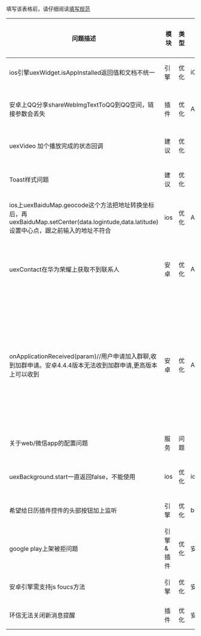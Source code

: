 
填写该表格前，请仔细阅读[填写规范](https://github.com/code4appcan/issue-list)

| 问题描述 | 模块 | 类型 | 平台 | 引擎版本 | 插件版本 | 手机系统版本 | 测试步骤 | 问题链接 | case或截图链接 | 提交人 | 提交时间 | 处理人 | 开始时间 | 截止时间 | 备注 |
|-----|-----|-----|-----|-----|-----|-----|-----|-----|-----|-----|-----|-----|-----|-----|-----|
| ios引擎uexWidget.isAppInstalled返回值和文档不统一 | 引擎 | 优化 | iOS | ios\_Engine\_3.4\_160622_01 |  | iphone6 9.3.2 | uexWidget.isAppInstalled返回值alert出来是true和false，而不是0和1 | [论坛链接](http://bbs.appcan.cn/forum.php?mod=viewthread&tid=51135&extra=&page=1) |  | 陆情 | 2016.7.13 10：50 |  |  |  | 引擎问题 |
| 安卓上QQ分享shareWebImgTextToQQ到QQ空间，链接参数会丢失 | 插件 | 优化 | Android | sdksuit_3.3_160624_01 | 3.0.6 | 小米4.4.4 | 分享到QQ空间后，点击了解地址，后面参数丢失，本来是http://www.baidu.com?sid=123，分享后变成了http://www.baidu.com? |  |  | 高山依秀 |2016.7.13 16：59 |  |  |  | 跟叶飞反馈过 |
| uexVideo 加个播放完成的状态回调 | 建议 | 优化 |  |  |  |  | 播放器没有播放完成的状态 |[论坛链接](http://bbs.appcan.cn/forum.php?mod=viewthread&tid=51169&extra=page%3D1%26filter%3Dsortid%26sortid%3D19)  |  | 王世娟 |2016.7.13 18：00 |  |  |  |  |
| Toast样式问题 | 建议 | 优化 |  |  |  |  | 能否优化下uexWindow.toast这个控件，让开发可以设置它的背景和字体颜色，以及字体大小 |[论坛链接](http://bbs.appcan.cn/forum.php?mod=viewthread&tid=51244&highlight=toas)  |  | 王世娟 |2016.7.13 18：00 |  |  |  |  |
| ios上uexBaiduMap.geocode这个方法把地址转换坐标后，再uexBaiduMap.setCenter(data.logintude,data.latitude)设置中心点，跟之前输入的地址不符合 | ios | 优化 | Android | sdksuit_3.4_160622_01 | 3.1.18 | iPhone6 9.2 | 地址转换成经纬度之后，再设置中心点，两次的地址不一样，相差很大 |  |  | 高山依秀 |2016.7.13 18：20 |  |  |  | 还没有反馈 |
| uexContact在华为荣耀上获取不到联系人 | 安卓 | 优化 | Android |  | 3.0.6 | 荣耀7i和mate7 |  |  |[论坛链接](http://bbs.appcan.cn/forum.php?mod=viewthread&tid=50404&extra=)  | 高山依秀 |2016.7.14 14：08 |  |  |  | 没有找到用户反映的机型测试 |
| onApplicationReceived(param)//用户申请加入群聊,收到加群申请。安卓4.4.4版本无法收到加群申请,更高版本上可以收到 | 安卓 | 优化 | Android |  | 3.0.26 | 三星，系统4.4.4，魅族 PRO6， 系统6.0 |  |  |[论坛链接](http://bbs.appcan.cn/forum.php?mod=viewthread&tid=51464&page=1#pid323343)  | 高山依秀 |2016.7.25 14：30 |  |  |  | 在小米4.4.4上可以正常收到，没有找到用户反映的机型测试 |
|关于web/微信app的配置问题 | 服务 | 问题 |  |  |  |  | 文档很粗略，第一次研究公众号里面放appcan的页面，很多功能都不支持呢。 |  |  | 王世娟 |2016.7.14 18：20 |  |  |  | 还没有反馈 |
| uexBackground.start一直返回false，不能使用 | ios | 优化 | ios |  | 3.3.1 | iphone6 | 官网上的case，调用uexBackground.start后，日志里面打印false |  |[论坛链接](http://bbs.appcan.cn/forum.php?mod=viewthread&tid=51603&extra=page%3D1)  | 高山依秀 |2016.7.25 18：50 |  |  |  | 已反馈 |
| 希望给日历插件控件的头部按钮加上监听 | 引擎 | 优化 | both |  | uexCalendarView | iphone6 9.3.2&华为 | 客户希望日历插件控件的头部的日期选择和'今'字也加上onItemClick监听 | 客户27710866 |  | 陆情 | 2016.7.27 19：00 |  |  |  | 插件需求 |
| google play上架被拒问题 | 引擎&插件 | 优化 | 安卓 |  |  |  | 用户收到google拒绝邮件，因ssl问题影响上架.引擎，location，xml都要改，需要客户先找谷歌索要具体问题列表，来有针对性的改 | 客户771299799 |  | 陆情 | 2016.7.29 14：00 |  |  |  | 插件需求 |
| 安卓引擎需支持js foucs方法 | 引擎 | 优化 | 安卓 |  |  |  | 用户需要安卓引擎能用focus方法自动聚焦时弹出键盘。之前ios引擎改过这个问题 | [论坛链接](http://bbs.appcan.cn/forum.php?mod=viewthread&tid=51326&extra=&page=7) |  | 陆情 | 2016.7.29 14：00 |  |  |  | 插件需求 |
| 环信无法关闭新消息提醒 | 插件 | 优化 | 安卓 |  | uexEasemob 3.0.24 | 华为 |  showNotificationInBackgroud设置为0无效，另外init回调也有问题 | 用户513300083 |  | 陆情 | 2016.7.29 14：00 |  |  |  | 插件需求 |




